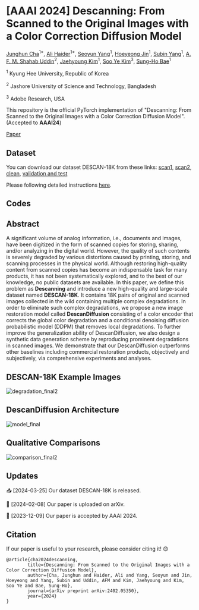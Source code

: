 # [AAAI 2024] Descanning: From Scanned to the Original Images with a Color Correction Diffusion Model

[Junghun Cha](https://www.linkedin.com/in/junghun-cha-5a102b1bb/)<sup>1*</sup>, [Ali Haider]()<sup>1*</sup>, [Seoyun Yang](https://kr.linkedin.com/in/seoyun-yang-9b1323218)<sup>1</sup>, [Hoeyeong Jin](https://www.linkedin.com/in/hoeyeong-jin-91987026b/)<sup>1</sup>, [Subin Yang]()<sup>1</sup>, [A. F. M. Shahab Uddin](https://scholar.google.com/citations?user=Ckkj9gQAAAAJ&hl=en)<sup>2</sup>, [Jaehyoung Kim](https://github.com/crux153)<sup>1</sup>, [Soo Ye Kim](https://sites.google.com/view/sooyekim)<sup>3</sup>, [Sung-Ho Bae](https://scholar.google.co.kr/citations?user=EULut5oAAAAJ&hl=ko)<sup>1</sup>

<sup>1</sup> Kyung Hee University, Republic of Korea

<sup>2</sup> Jashore University of Science and Technology, Bangladesh

<sup>3</sup> Adobe Research, USA

This repository is the official PyTorch implementation of "Descanning: From Scanned to the Original Images with a Color Correction Diffusion Model". (Accepted to **AAAI24**)

[Paper](https://www.arxiv.org/abs/2402.05350)

## Dataset

You can download our dataset DESCAN-18K from these links: [scan1](https://drive.google.com/file/d/1Uanl0NPtVxVOwGb3yzGviopW-j0Gktc6/view?usp=sharing), [scan2](https://drive.google.com/file/d/16DxzIizRdxzrul1T-dgoIzhDn9szFpvK/view?usp=sharing), [clean](https://drive.google.com/file/d/1uB8rFMOjokdYz2ynSPHnxqgqpOAEW707/view?usp=sharing), [validation and test](https://drive.google.com/file/d/12txQIib3ycHcl4f8DscziVtRdN0qZZw1/view?usp=sharing)

Please following detailed instructions [here]().

## Codes


## Abstract

A significant volume of analog information, i.e., documents and images, have been digitized in the form of scanned copies for storing, sharing, and/or analyzing in the digital world. However, the quality of such contents is severely degraded by various distortions caused by printing, storing, and scanning processes in the physical world. Although restoring high-quality content from scanned copies has become an indispensable task for many products, it has not been systematically explored, and to the best of our knowledge, no public datasets are available. In this paper, we define this problem as **Descanning** and introduce a new high-quality and large-scale dataset named **DESCAN-18K**. It contains 18K pairs of original and scanned images collected in the wild containing multiple complex degradations. In order to eliminate such complex degradations, we propose a new image restoration model called **DescanDiffusion** consisting of a color encoder that corrects the global color degradation and a conditional denoising diffusion probabilistic model (DDPM) that removes local degradations. To further improve the generalization ability of DescanDiffusion, we also design a synthetic data generation scheme by reproducing prominent degradations in scanned images. We demonstrate that our DescanDiffusion outperforms other baselines including commercial restoration products, objectively and subjectively, via comprehensive experiments and analyses.

## DESCAN-18K Example Images

![degradation_final2](https://github.com/jhcha08/Descanning/assets/55647934/1fb77feb-8b8e-4457-b98f-ca5a53e9b79c)

## DescanDiffusion Architecture

![model_final](https://github.com/jhcha08/Descanning/assets/55647934/553407bc-75a4-482d-a800-105cbe7d567e)

## Qualitative Comparisons

![comparison_final2](https://github.com/jhcha08/Descanning/assets/55647934/7cebc99c-1417-479c-a858-2199905ed631)

## Updates

📥 [2024-03-25] Our dataset DESCAN-18K is released.

📃 [2024-02-08] Our paper is uploaded on arXiv.

🎉 [2023-12-09] Our paper is accepted by AAAI 2024.

## Citation

If our paper is useful to your research, please consider citing it! 😊

```
@article{cha2024descanning,
        title={Descanning: From Scanned to the Original Images with a Color Correction Diffusion Model},
        author={Cha, Junghun and Haider, Ali and Yang, Seoyun and Jin, Hoeyeong and Yang, Subin and Uddin, AFM and Kim, Jaehyoung and Kim, Soo Ye and Bae, Sung-Ho},
        journal={arXiv preprint arXiv:2402.05350},
        year={2024}
}
```
